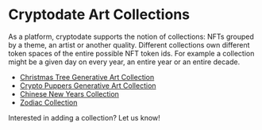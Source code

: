 # Cryptodate Art Collections #
As a platform, cryptodate supports the notion of collections:  NFTs grouped by a theme, an artist or another quality. Different collections own different token spaces of the entire possible NFT token ids. For example a collection might be a given day on every year, an entire year or an entire decade.


* [Christmas Tree Generative Art Collection](xmas.md)
* [Crypto Puppers Generative Art Collection](pupper.md)
* [Chinese New Years Collection](https://www.cryptodate.io/chinese_new_year.html)
* [Zodiac Collection](https://www.cryptodate.io/zodiac.html)

Interested in adding a collection? Let us know!
